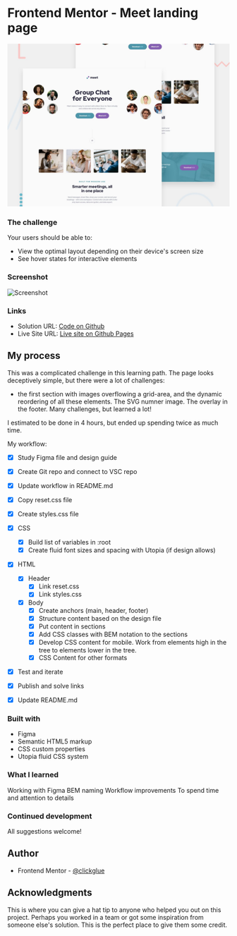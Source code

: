 # Frontend Mentor - Meet landing page

![Design preview for the Meet landing page coding challenge](./preview.jpg)

### The challenge

Your users should be able to:

- View the optimal layout depending on their device's screen size
- See hover states for interactive elements

### Screenshot

![Screenshot](./Scherm­afbeelding%202024-10-09%20om%2011.57.45.png)

### Links

- Solution URL: [Code on Github](https://github.com/clickglue/meet-landing-page)
- Live Site URL: [Live site on Github Pages]()

## My process

This was a complicated challenge in this learning path. The page looks deceptively simple, but there were a lot of challenges:
- the first section with images overflowing a grid-area, and the dynamic reordering of all these elements. The SVG numner image. The overlay in the footer. Many challenges, but learned a lot!

I estimated to be done in 4 hours, but ended up spending twice as much time.

My workflow:

- [x] Study Figma file and design guide
- [x] Create Git repo and connect to VSC repo
- [x] Update workflow in README.md
- [x] Copy reset.css file
- [x] Create styles.css file
- [x] CSS
  - [x] Build list of variables in :root
  - [x] Create fluid font sizes and spacing with Utopia (if design allows)
- [x] HTML
  - [x] Header
    - [x] Link reset.css
    - [x] Link styles.css
  - [x] Body
    - [x] Create anchors (main, header, footer)
    - [x] Structure content based on the design file
    - [x] Put content in sections
    - [x] Add CSS classes with BEM notation to the sections
    - [x] Develop CSS content for mobile. Work from elements high in the tree to elements lower in the tree.
    - [x] CSS Content for other formats
- [x] Test and iterate
- [x] Publish and solve links
- [x] Update README.md


### Built with

- Figma
- Semantic HTML5 markup
- CSS custom properties
- Utopia fluid CSS system


### What I learned

Working with Figma
BEM naming
Workflow improvements
To spend time and attention to details


### Continued development

All suggestions welcome!


## Author

- Frontend Mentor - [@clickglue](https://www.frontendmentor.io/profile/clickglue)


## Acknowledgments

This is where you can give a hat tip to anyone who helped you out on this project. Perhaps you worked in a team or got some inspiration from someone else's solution. This is the perfect place to give them some credit.

